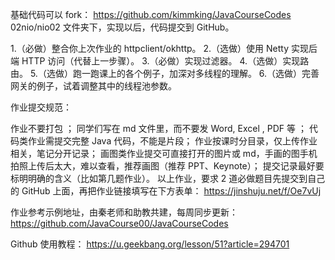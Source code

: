 基础代码可以 fork：  https://github.com/kimmking/JavaCourseCodes
02nio/nio02 文件夹下，实现以后，代码提交到 GitHub。

1.（必做）整合你上次作业的 httpclient/okhttp。
2.（选做）使用 Netty 实现后端 HTTP 访问（代替上一步骤）。
3.（必做）实现过滤器。
4.（选做）实现路由。
5.（选做）跑一跑课上的各个例子，加深对多线程的理解。
6.（选做）完善网关的例子，试着调整其中的线程池参数。

作业提交规范：

作业不要打包 ；
同学们写在 md 文件里，而不要发 Word, Excel , PDF 等 ；
代码类作业需提交完整 Java 代码，不能是片段；
作业按课时分目录，仅上传作业相关，笔记分开记录；
画图类作业提交可直接打开的图片或 md，手画的图手机拍照上传后太大，难以查看，推荐画图（推荐 PPT、Keynote）；
提交记录最好要标明明确的含义（比如第几题作业）。
以上作业，要求 2 道必做题目先提交到自己的 GitHub 上面，再把作业链接填写在下方表单：
https://jinshuju.net/f/Oe7vUj

作业参考示例地址，由秦老师和助教共建，每周同步更新：  https://github.com/JavaCourse00/JavaCourseCodes

Github 使用教程：  https://u.geekbang.org/lesson/51?article=294701